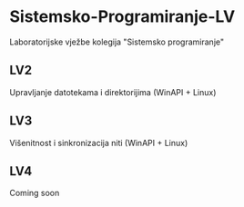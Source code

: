 # Sistemsko-Programiranje-LV

Laboratorijske vježbe kolegija "Sistemsko programiranje"

## LV2

Upravljanje datotekama i direktorijima (WinAPI + Linux)

## LV3

Višenitnost i sinkronizacija niti (WinAPI + Linux)

## LV4

Coming soon
